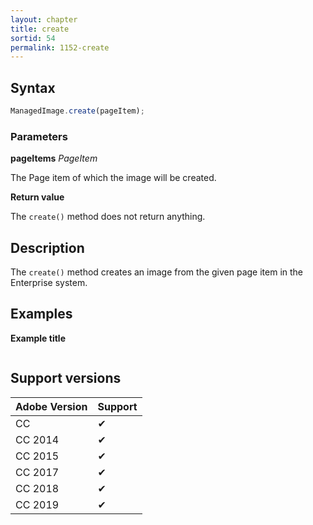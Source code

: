 ```yaml
---
layout: chapter
title: create
sortid: 54
permalink: 1152-create
---
```

## Syntax

```javascript
ManagedImage.create(pageItem);
```

### Parameters

**pageItems** *PageItem*

The Page item of which the image will be created.

**Return value**

The `create()` method does not return anything.

## Description

The `create()` method creates an image from the given page item in the Enterprise system.

## Examples

**Example title**

```javascript

```

## Support versions

| Adobe Version | Support |
|---------------|---------|
| CC            | ✔       |
| CC 2014       | ✔       |
| CC 2015       | ✔       |
| CC 2017       | ✔       |
| CC 2018       | ✔       |
| CC 2019       | ✔       |